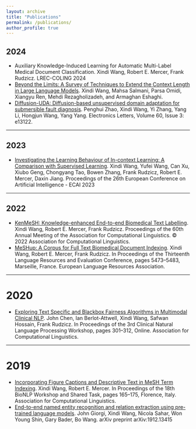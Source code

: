 ```yaml
---
layout: archive
title: "Publications"
permalink: /publications/
author_profile: true
---
```


## 2024
* Auxiliary Knowledge-Induced Learning for Automatic Multi-Label Medical Document Classification. Xindi Wang, Robert E. Mercer, Frank Rudzicz. LREC-COLING 2024
* [Beyond the Limits: A Survey of Techniques to Extend the Context Length in Large Language Models](https://arxiv.org/abs/2402.02244). Xindi Wang, Mahsa Salmani, Parsa Omidi, Xiangyu Ren, Mehdi Rezagholizadeh, and Armaghan Eshaghi.
* [Diffusion-UDA: Diffusion-based unsupervised domain adaptation for submersible fault diagnosis](https://ietresearch.onlinelibrary.wiley.com/doi/full/10.1049/ell2.13122). Penghui Zhao, Xindi Wang, Yi Zhang, Yang Li, Hongjun Wang, Yang Yang. Electronics Letters, Volume 60, Issue 3: e13122.  
---

## 2023
* [Investigating the Learning Behaviour of In-context Learning:  A Comparison with Supervised Learning](https://ebooks.iospress.nl/doi/10.3233/FAIA230559). Xindi Wang, Yufei Wang, Can Xu, Xiubo Geng, Chongyang Tao, Bowen Zhang, Frank Rudzicz, Robert E. Mercer, Daxin Jiang. Proceedings of the 26th European Conference on Artificial Intelligence - ECAI 2023 
---

## 2022
* [KenMeSH: Knowledge-enhanced End-to-end Biomedical Text Labelling](https://aclanthology.org/2022.acl-long.210/). Xindi Wang, Robert E. Mercer, Frank Rudzicz. Proceedings of the 60th Annual Meeting of the Association for Computational Linguistics. &copy; 2022 Association for Computational Linguistics.
* [MeSHup: A Corpus for Full Text Biomedical Document Indexing](https://aclanthology.org/2022.lrec-1.586/). Xindi Wang, Robert E. Mercer, Frank Rudzicz. In Proceedings of the Thirteenth Language Resources and Evaluation Conference, pages 5473–5483, Marseille, France. European Language Resources Association.
---

# 2020
* [Exploring Text Specific and Blackbox Fairness Algorithms in Multimodal Clinical NLP](https://aclanthology.org/2020.clinicalnlp-1.33/). John Chen, Ian Berlot-Attwell, Xindi Wang, Safwan Hossain, Frank Rudzicz. In Proceedings of the 3rd Clinical Natural Language Processing Workshop, pages 301–312, Online. Association for Computational Linguistics.
---

# 2019
* [Incorporating Figure Captions and Descriptive Text in MeSH Term Indexing](https://aclanthology.org/W19-5018/). Xindi Wang, Robert E. Mercer. In Proceedings of the 18th BioNLP Workshop and Shared Task, pages 165–175, Florence, Italy. Association for Computational Linguistics.
* [End-to-end named entity recognition and relation extraction using pre-trained language models](https://arxiv.org/pdf/1912.13415.pdf). John Giorgi, Xindi Wang, Nicola Sahar, Won Young Shin, Gary Bader, Bo Wang. arXiv preprint arXiv:1912.13415
